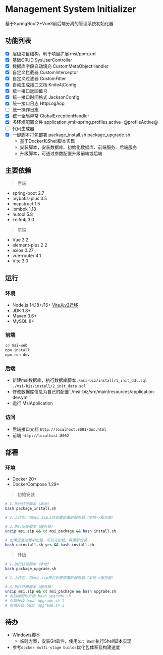 # Management System Initializer
基于SpringBoot2+Vue3前后端分离的管理系统初始化器

## 功能列表
- [x] 层级项目结构，利于项目扩展 msi/pom.xml
- [x] 基础CRUD SysUserController
- [x] 数据库字段自动填充 CustomMetaObjectHandler
- [x] 自定义拦截器 CustomInterceptor
- [x] 自定义过滤器 CustomFilter
- [x] 自动生成接口文档 Knife4jConfig
- [x] 统一接口返回值 R
- [x] 统一接口时间格式 JacksonConfig
- [x] 统一接口日志 HttpLogAop
- [ ] 统一操作日志
- [x] 统一全局异常 GlobalExceptionHandler
- [x] 多环境配置文件 application.yml>spring.profiles.active=@profileActive@
- [ ] 代码生成器
- [x] 一键脚本打包部署 package_install.sh package_upgrade.sh
  - 基于Docker和Shell脚本实现
  - 安装脚本，安装数据库、初始化数据库、前端服务、后端服务
  - 升级脚本，可通过参数配置升级前端或后端

## 主要依赖
> 后端
- spring-boot 2.7
- mybatis-plus 3.5
- mapstruct 1.5
- lombok 1.18
- hutool 5.8
- knife4j 3.0

> 前端
- Vue 3.2
- element-plus 2.2
- axios 0.27
- vue-router 4.1
- Vite 3.0

## 运行
### 环境
- Node.js 14.18+/16+ [Vite从v2迁移](https://cn.vitejs.dev/guide/migration.html)
- JDK 1.8+
- Maven 3.6+
- MySQL 8+

### 前端
```bash
cd msi-web
npm install
npm run dev
```

### 后端
- 新建msi数据库，执行数据库脚本`./msi-biz/install/1_init_ddl.sql` `./msi-biz/install/2_init_data.sql`
- 修改数据库信息为自己的配置`./msi-biz/src/main/resources/application-dev.yml``
- 运行 MsiApplication

### 访问
- 后端接口文档 `http://localhost:8001/doc.html`
- 前端 `http://localhost:8002`

## 部署
### 环境
- Docker 20+
- DockerCompose 1.29+

> 初始安装
```bash
# 1.执行打包脚本（本地）
bash package_install.sh

# 2.上传包，将msi.zip上传到要部署的服务器（本地->服务器）

# 3.执行安装脚本（服务器）
unzip msi.zip && cd msi_package && bash install.sh

# 如果安装过程中出错，可以先卸载，再重新安装
bash uninstall.sh yes && bash install.sh
```

> 升级
```bash
# 1.执行打包脚本（本地）
bash package_upgrade.sh

# 2.上传包，将msi.zip拷贝到要部署的服务器（本地->服务器）

# 3.执行升级脚本（服务器）
unzip msi.zip && cd msi_package && bash upgrade.sh
# 前后端同时升级 bash upgrade.sh  
# 后端升级 bash upgrade.sh 1
# 前端升级 bash upgrade.sh 2
```

## 待办
- Windows脚本
  - 临时方案，安装Git软件，使用`Git Bash`执行Shell脚本实现
- 参考`docker multi-stage builds`优化包体积及构建速度
